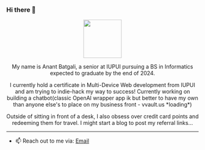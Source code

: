 ### Hi there 👋

<div id="header" align="center">
  <img src="https://media.giphy.com/media/ZEUODEtQiUZWGg6IHR/giphy.gif" width="100"/>
  <p>My name is Anant Batgali, a senior at IUPUI pursuing a BS in Informatics expected to graduate by the end of 2024.</p>
  <p>I currently hold a certificate in Multi-Device Web development from IUPUI and am trying to indie-hack my way to success! Currently working on building a chatbot(classic OpenAI wrapper app ik but better to have my own than anyone else's to place on my business front - vvault.us *loading*)</p>
  <p>Outside of sitting in front of a desk, I also obsess over credit card points and redeeming them for travel. I might start a blog to post my referral links...</p>
</div>
<hr>

- 📫 Reach out to me via: <a href="mailto:anantb7@proton.me">Email</a>
<!--- ⚡ Fun fact: ...-->
<!--- 👯 I’m looking to collaborate on ... -->
